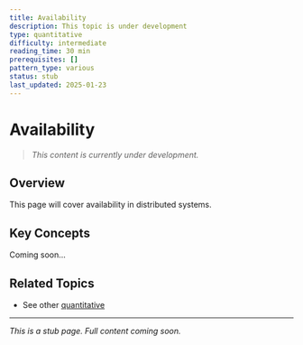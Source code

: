 ```yaml
---
title: Availability
description: This topic is under development
type: quantitative
difficulty: intermediate
reading_time: 30 min
prerequisites: []
pattern_type: various
status: stub
last_updated: 2025-01-23
---
```



# Availability

> *This content is currently under development.*

## Overview

This page will cover availability in distributed systems.

## Key Concepts

Coming soon...

## Related Topics

- See other [quantitative](../../index.md)

---

*This is a stub page. Full content coming soon.*
